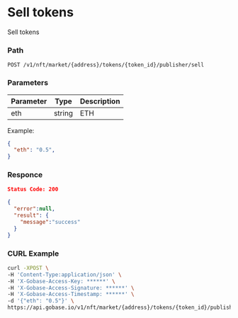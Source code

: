 # Sell tokens

Sell tokens

### Path
```
POST /v1/nft/market/{address}/tokens/{token_id}/publisher/sell
```

### Parameters

|  Parameter   |  Type            | Description         |
| ------------ | ---------------- | ------------------- |
|  eth         |  string          | ETH                 |

Example:
```json
{
  "eth": "0.5",
}
```

### Responce
```json
Status Code: 200

{
  "error":null,
  "result": {
    "message":"success"
  }
}
```

### CURL Example
```bash
curl -XPOST \
-H 'Content-Type:application/json' \
-H 'X-Gobase-Access-Key: ******' \
-H 'X-Gobase-Access-Signature: ******' \
-H 'X-Gobase-Access-Timestamp: ******' \
-d '{"eth": "0.5"}' \
https://api.gobase.io/v1/nft/market/{address}/tokens/{token_id}/publisher/sell
```
